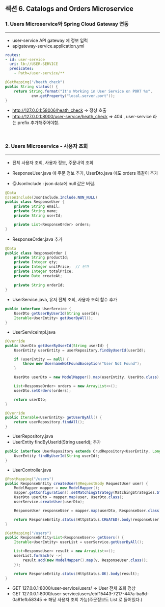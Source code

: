 ## 섹션 6. Catalogs and Orders Microservice

### 1. Users Microservice와 Spring Cloud Gateway 연동
___

- user-service API gateway 에 정보 입력
- apigateway-service.application.yml
```yaml
routes:
- id: user-service
  uri: lb://USER-SERVICE
  predicates:
    - Path=/user-service/**
```

```java
@GetMapping("/heath_check")
public String status() {
    return String.format("It's Working in User Service on PORT %s",
            env.getProperty("local.server.port"));
}
```
- http://127.0.0.1:58006/heath_check => 정상 호출
- http://127.0.0.1:8000/user-service/heath_check => 404 , user-service 라는 prefix 추가해주어야함.


<br>

### 2. Users Microservice - 사용자 조회
___

- 전체 사용자 조회, 사용자 정보, 주문내역 조회

- ResponseUser.java 에 주문 정보 추가, UserDto.java 에도 orders 똑같이 추가 
- @JsonInclude : json data에 null 값은 버림. 
```java
@Data
@JsonInclude(JsonInclude.Include.NON_NULL)
public class ResponseUser {
    private String email;
    private String name;
    private String userId;

    private List<ResponseOrder> orders;
}
```

- ResponseOrder.java 추가
```java
@Data
public class ResponseOrder {
    private String productId;
    private Integer qty;
    private Integer unitPrice;  // 단가
    private Integer totalPrice;
    private Date createAt;
    
    private String orderId;
}
```

- UserService.java, 유저 전체 조회, 사용자 조회 함수 추가
```java
public interface UserService {
    UserDto getUserByUserId(String userId);
    Iterable<UserEntity> getUserByAll();
}
```

- UserServiceImpl.java
```java
@Override
public UserDto getUserByUserId(String userId) {
    UserEntity userEntity = userRepository.findByUserId(userId);

    if (userEntity == null) {
        throw new UsernameNotFoundException("User Not Found");
    }

    UserDto userDto = new ModelMapper().map(userEntity, UserDto.class);

    List<ResponseOrder> orders = new ArrayList<>();
    userDto.setOrders(orders);

    return userDto;
}

@Override
public Iterable<UserEntity> getUserByAll() {
    return userRepository.findAll();
}
```

- UserRepository.java
- UserEntity findByUserId(String userId); 추가
```java
public interface UserRepository extends CrudRepository<UserEntity, Long> {
    UserEntity findByUserId(String userId);
}
```

- UserController.java
```java
@PostMapping("/users")
public ResponseEntity createUser(@RequestBody RequestUser user) {
    ModelMapper mapper = new ModelMapper();
    mapper.getConfiguration().setMatchingStrategy(MatchingStrategies.STRICT);
    UserDto userDto = mapper.map(user, UserDto.class);
    userService.createUser(userDto);

    ResponseUser responseUser = mapper.map(userDto, ResponseUser.class);

    return ResponseEntity.status(HttpStatus.CREATED).body(responseUser);
}

@GetMapping("/users")
public ResponseEntity<List<ResponseUser>> getUsers() {
    Iterable<UserEntity> userList = userService.getUserByAll();

    List<ResponseUser> result = new ArrayList<>();
    userList.forEach(v ->{
        result.add(new ModelMapper().map(v, ResponseUser.class));
    });

    return ResponseEntity.status(HttpStatus.OK).body(result);
}
```

- GET 127.0.0.1:8000/user-service/users/ => User 전체 조회 정상
- GET 127.0.0.1:8000/user-service/users/ebf15443-7217-447a-ba8d-0a81efb58345 => 해당 사용자 조회 가능(주문정보도 List 로 들어있다.)

<br>



